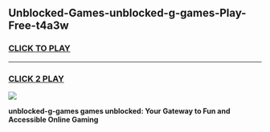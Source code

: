 
## Unblocked-Games-unblocked-g-games-Play-Free-t4a3w
<h3>
<a href="https://premium76.site?title=unblocked-g-games&ref=20M">CLICK TO PLAY</a></h3>
<hr>

<h3>
<a href="https://premium76.site?title=unblocked-g-games&ref=20M">CLICK 2 PLAY</a>
  
</h3>

<a href="https://premium76.site?title=unblocked-g-games&ref=19M"><img src="https://clearcache.store/games.png"></a>


**unblocked-g-games games unblocked: Your Gateway to Fun and Accessible Online Gaming**

